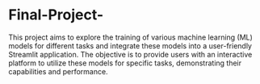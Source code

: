 # Final-Project-
This project aims to explore the training of various machine learning (ML) models for different tasks and integrate these models into a user-friendly Streamlit application. The objective is to provide users with an interactive platform to utilize these models for specific tasks, demonstrating their capabilities and performance.
